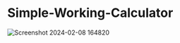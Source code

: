 # Simple-Working-Calculator
![Screenshot 2024-02-08 164820](https://github.com/EzraM1/Simple-Working-Calculator/assets/155994201/ff7de977-2314-499c-93f6-e79e6d48ec41)
